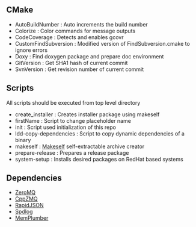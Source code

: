
## CMake

- AutoBuildNumber       : Auto increments the build number
- Colorize              : Color commands for message outputs
- CodeCoverage          : Detects and enables gcovr
- CustomFindSubversion  : Modified version of FindSubversion.cmake to ignore errors
- Doxy                  : Find doxygen package and prepare doc environment
- GitVersion            : Get SHA1 hash of current commit
- SvnVersion            : Get revision number of current commit

## Scripts

All scripts should be executed from top level directory

- create_installer      : Creates installer package using makeself
- firstName             : Script to change placeholder name
- init                  : Script used initialization of this repo
- ldd-copy-dependencies : Script to copy dynamic dependencies of a binary
- makeself              : [Makeself](https://github.com/megastep/makeself) self-extractable archive creator
- prepare-release       : Prepares a release package
- system-setup          : Installs desired packages on RedHat based systems

## Dependencies

 - [ZeroMQ](https://github.com/zeromq/libzmq.git)
 - [CppZMQ](https://github.com/zeromq/cppzmq.git)
 - [RapidJSON](https://github.com/Tencent/rapidjson.git)
 - [Spdlog](https://github.com/gabime/spdlog.git)
 - [MemPlumber](https://github.com/seladb/MemPlumber.git)
